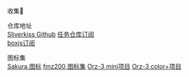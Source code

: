 收集🌟  

    
仓库地址  
[Sliverkiss Github](https://github.com/Sliverkiss/QuantumultX)
[任务仓库订阅](https://gist.githubusercontent.com/Sliverkiss/a7496bd073820942b44a9b36874aaf4c/raw/sliverkiss.gallery.json)    
[boxjs订阅](https://gist.githubusercontent.com/Sliverkiss/18bd01be356360a8065a21ea71685ad3/raw/sliverkiss.boxjs.json)

    
图标集   
[Sakura 图标](https://raw.githubusercontent.com/Sliverkiss/QuantumultX/main/sliverkiss.icons.json)
[fmz200 图标集](https://raw.githubusercontent.com/fmz200/wool_scripts/main/icons/icons-all.json)
[Orz-3 mini项目](https://raw.githubusercontent.com/Orz-3/mini/master/mini.json)
[Orz-3 color+项目](https://raw.githubusercontent.com/Orz-3/mini/master/Color%2B.json)  
